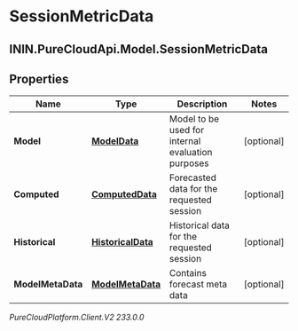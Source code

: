 # SessionMetricData

## ININ.PureCloudApi.Model.SessionMetricData

## Properties

|Name | Type | Description | Notes|
|------------ | ------------- | ------------- | -------------|
| **Model** | [**ModelData**](ModelData) | Model to be used for internal evaluation purposes | [optional] |
| **Computed** | [**ComputedData**](ComputedData) | Forecasted data for the requested session | [optional] |
| **Historical** | [**HistoricalData**](HistoricalData) | Historical data for the requested session | [optional] |
| **ModelMetaData** | [**ModelMetaData**](ModelMetaData) | Contains forecast meta data | [optional] |



_PureCloudPlatform.Client.V2 233.0.0_
